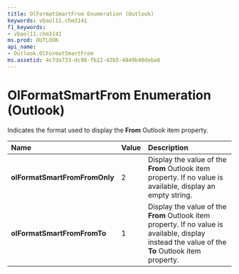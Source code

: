 ```yaml
---
title: OlFormatSmartFrom Enumeration (Outlook)
keywords: vbaol11.chm3141
f1_keywords:
- vbaol11.chm3141
ms.prod: OUTLOOK
api_name:
- Outlook.OlFormatSmartFrom
ms.assetid: 4c7da733-dc98-fb22-42b5-4849b40deba6
---
```



# OlFormatSmartFrom Enumeration (Outlook)

Indicates the format used to display the  **From** Outlook item property.



|**Name**|**Value**|**Description**|
|:-----|:-----|:-----|
| **olFormatSmartFromFromOnly**|2|Display the value of the  **From** Outlook item property. If no value is available, display an empty string.|
| **olFormatSmartFromFromTo**|1|Display the value of the  **From** Outlook item property. If no value is available, display instead the value of the **To** Outlook item property.|

